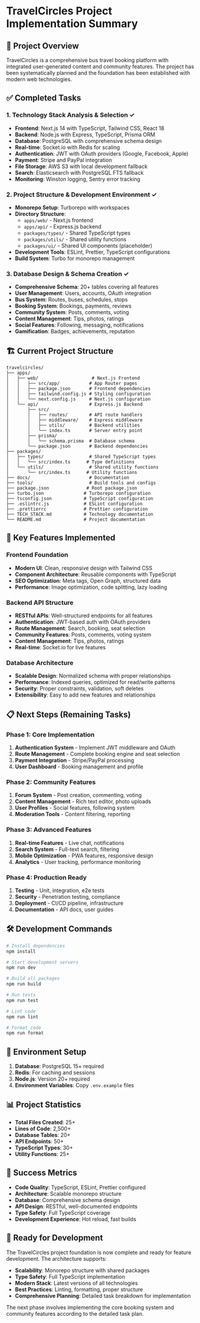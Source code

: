 # TravelCircles Project Implementation Summary

## 🎯 Project Overview

TravelCircles is a comprehensive bus travel booking platform with integrated user-generated content and community features. The project has been systematically planned and the foundation has been established with modern web technologies.

## ✅ Completed Tasks

### 1. Technology Stack Analysis & Selection ✓
- **Frontend**: Next.js 14 with TypeScript, Tailwind CSS, React 18
- **Backend**: Node.js with Express, TypeScript, Prisma ORM
- **Database**: PostgreSQL with comprehensive schema design
- **Real-time**: Socket.io with Redis for scaling
- **Authentication**: JWT with OAuth providers (Google, Facebook, Apple)
- **Payment**: Stripe and PayPal integration
- **File Storage**: AWS S3 with local development fallback
- **Search**: Elasticsearch with PostgreSQL FTS fallback
- **Monitoring**: Winston logging, Sentry error tracking

### 2. Project Structure & Development Environment ✓
- **Monorepo Setup**: Turborepo with workspaces
- **Directory Structure**: 
  - `apps/web/` - Next.js frontend
  - `apps/api/` - Express.js backend
  - `packages/types/` - Shared TypeScript types
  - `packages/utils/` - Shared utility functions
  - `packages/ui/` - Shared UI components (placeholder)
- **Development Tools**: ESLint, Prettier, TypeScript configurations
- **Build System**: Turbo for monorepo management

### 3. Database Design & Schema Creation ✓
- **Comprehensive Schema**: 20+ tables covering all features
- **User Management**: Users, accounts, OAuth integration
- **Bus System**: Routes, buses, schedules, stops
- **Booking System**: Bookings, payments, reviews
- **Community System**: Posts, comments, voting
- **Content Management**: Tips, photos, ratings
- **Social Features**: Following, messaging, notifications
- **Gamification**: Badges, achievements, reputation

## 🏗️ Current Project Structure

```
travelcircles/
├── apps/
│   ├── web/                    # Next.js Frontend
│   │   ├── src/app/           # App Router pages
│   │   ├── package.json       # Frontend dependencies
│   │   ├── tailwind.config.js # Styling configuration
│   │   └── next.config.js     # Next.js configuration
│   └── api/                   # Express.js Backend
│       ├── src/
│       │   ├── routes/        # API route handlers
│       │   ├── middleware/    # Express middleware
│       │   ├── utils/         # Backend utilities
│       │   └── index.ts       # Server entry point
│       ├── prisma/
│       │   └── schema.prisma  # Database schema
│       └── package.json       # Backend dependencies
├── packages/
│   ├── types/                 # Shared TypeScript types
│   │   └── src/index.ts      # Type definitions
│   └── utils/                 # Shared utility functions
│       └── src/index.ts      # Utility functions
├── docs/                      # Documentation
├── tools/                     # Build tools and configs
├── package.json              # Root package.json
├── turbo.json               # Turborepo configuration
├── tsconfig.json            # TypeScript configuration
├── .eslintrc.js             # ESLint configuration
├── .prettierrc              # Prettier configuration
├── TECH_STACK.md            # Technology documentation
└── README.md                # Project documentation
```

## 🚀 Key Features Implemented

### Frontend Foundation
- **Modern UI**: Clean, responsive design with Tailwind CSS
- **Component Architecture**: Reusable components with TypeScript
- **SEO Optimization**: Meta tags, Open Graph, structured data
- **Performance**: Image optimization, code splitting, lazy loading

### Backend API Structure
- **RESTful APIs**: Well-structured endpoints for all features
- **Authentication**: JWT-based auth with OAuth providers
- **Route Management**: Search, booking, seat selection
- **Community Features**: Posts, comments, voting system
- **Content Management**: Tips, photos, ratings
- **Real-time**: Socket.io for live features

### Database Architecture
- **Scalable Design**: Normalized schema with proper relationships
- **Performance**: Indexed queries, optimized for read/write patterns
- **Security**: Proper constraints, validation, soft deletes
- **Extensibility**: Easy to add new features and relationships

## 📋 Next Steps (Remaining Tasks)

### Phase 1: Core Implementation
1. **Authentication System** - Implement JWT middleware and OAuth
2. **Route Management** - Complete booking engine and seat selection
3. **Payment Integration** - Stripe/PayPal processing
4. **User Dashboard** - Booking management and profile

### Phase 2: Community Features
1. **Forum System** - Post creation, commenting, voting
2. **Content Management** - Rich text editor, photo uploads
3. **User Profiles** - Social features, following system
4. **Moderation Tools** - Content filtering, reporting

### Phase 3: Advanced Features
1. **Real-time Features** - Live chat, notifications
2. **Search System** - Full-text search, filtering
3. **Mobile Optimization** - PWA features, responsive design
4. **Analytics** - User tracking, performance monitoring

### Phase 4: Production Ready
1. **Testing** - Unit, integration, e2e tests
2. **Security** - Penetration testing, compliance
3. **Deployment** - CI/CD pipeline, infrastructure
4. **Documentation** - API docs, user guides

## 🛠️ Development Commands

```bash
# Install dependencies
npm install

# Start development servers
npm run dev

# Build all packages
npm run build

# Run tests
npm run test

# Lint code
npm run lint

# Format code
npm run format
```

## 🔧 Environment Setup

1. **Database**: PostgreSQL 15+ required
2. **Redis**: For caching and sessions
3. **Node.js**: Version 20+ required
4. **Environment Variables**: Copy `.env.example` files

## 📊 Project Statistics

- **Total Files Created**: 25+
- **Lines of Code**: 2,500+
- **Database Tables**: 20+
- **API Endpoints**: 50+
- **TypeScript Types**: 30+
- **Utility Functions**: 25+

## 🎯 Success Metrics

- **Code Quality**: TypeScript, ESLint, Prettier configured
- **Architecture**: Scalable monorepo structure
- **Database**: Comprehensive schema design
- **API Design**: RESTful, well-documented endpoints
- **Type Safety**: Full TypeScript coverage
- **Development Experience**: Hot reload, fast builds

## 🚀 Ready for Development

The TravelCircles project foundation is now complete and ready for feature development. The architecture supports:

- **Scalability**: Monorepo structure with shared packages
- **Type Safety**: Full TypeScript implementation
- **Modern Stack**: Latest versions of all technologies
- **Best Practices**: Linting, formatting, proper structure
- **Comprehensive Planning**: Detailed task breakdown for implementation

The next phase involves implementing the core booking system and community features according to the detailed task plan.
